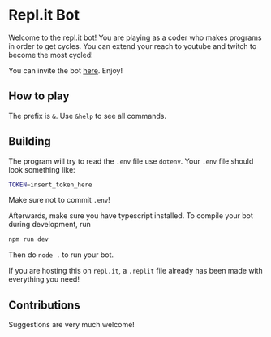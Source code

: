 # Repl.it Bot
Welcome to the repl.it bot! You are playing as a coder who makes programs in order to get cycles. You can extend your reach to youtube and twitch to become the most cycled!

You can invite the bot [here](https://discord.com/api/oauth2/authorize?client_id=781939317450342470&permissions=265280&scope=bot). Enjoy!


## How to play
The prefix is `&`. Use `&help` to see all commands.

## Building
The program will try to read the `.env` file use `dotenv`. Your `.env` file should look something like:
```sh
TOKEN=insert_token_here
```
Make sure not to commit `.env`!

Afterwards, make sure you have typescript installed. To compile your bot during development, run
```sh
npm run dev
```

Then do `node .` to run your bot.

If you are hosting this on `repl.it`, a `.replit` file already has been made with everything you need!

## Contributions
Suggestions are very much welcome!